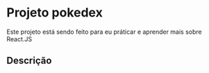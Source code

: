 # Projeto pokedex
Este projeto está sendo feito para eu práticar e aprender mais sobre React.JS
## Descrição
